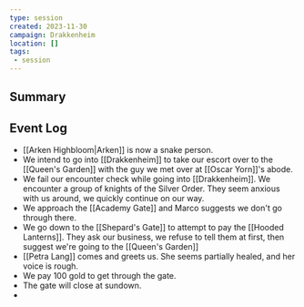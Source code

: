 ```yaml
---
type: session
created: 2023-11-30
campaign: Drakkenheim
location: []
tags:
 - session
---
```



## Summary

## Event Log

- [[Arken Highbloom|Arken]] is now a snake person.
- We intend to go into [[Drakkenheim]] to take our escort over to the [[Queen's Garden]] with the guy we met over at [[Oscar Yorn]]'s abode.
- We fail our encounter check while going into [[Drakkenheim]]. We encounter a group of knights of the Silver Order. They seem anxious with us around, we quickly continue on our way.
- We approach the [[Academy Gate]] and Marco suggests we don't go through there.
- We go down to the [[Shepard's Gate]] to attempt to pay the [[Hooded Lanterns]]. They ask our business, we refuse to tell them at first, then suggest we're going to the [[Queen's Garden]]
- [[Petra Lang]] comes and greets us. She seems partially healed, and her voice is rough.
- We pay 100 gold to get through the gate.
- The gate will close at sundown. 
- 



